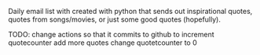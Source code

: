 Daily email list with created with python that sends out inspirational quotes, quotes from songs/movies, or just some good quotes (hopefully).

TODO:
change actions so that it commits to github to increment quotecounter
add more quotes
change quotetcounter to 0